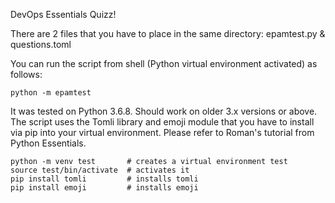 DevOps Essentials Quizz!

There are 2 files that you have to place in the same directory: epamtest.py & questions.toml
 
You can run the script from shell (Python virtual environment activated) as follows: 

    python -m epamtest  

It was tested on Python 3.6.8. Should work on older 3.x versions or above. The script uses the Tomli library and emoji module that you have to install via pip into your virtual environment. Please refer to Roman's tutorial from Python Essentials.

    python -m venv test       # creates a virtual environment test
    source test/bin/activate  # activates it 
    pip install tomli         # installs tomli
    pip install emoji         # installs emoji
